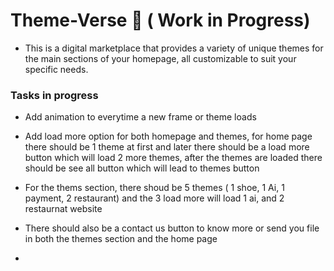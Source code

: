 # Theme-Verse 🌌 ( Work in Progress)
- This is a digital marketplace that provides a variety of unique themes for the main sections of your homepage, all customizable to suit your specific needs.


### Tasks in progress

- Add animation to everytime a new frame or theme loads
- Add load more option for both homepage and themes, for home page there should be 1 theme at first and later there should be a load more button which will load 2 more themes, after the themes are loaded there should be see all button which will lead to themes button
- For the thems section, there shoud be 5 themes ( 1 shoe, 1 Ai, 1 payment, 2 restaurant) and the 3 load more will load 1 ai, and 2 restaurnat website

- There should also be a contact us button to know more or send you file in both the themes section and the home page

- 
<!--
This is an open source project, so anyone can contribute just make sure you follow the [Code Of Conduct](Code_Of_Conduct.md)!
-->
<!--
Hello, I am OC, I will be leading the front end of this project. If anyone is a intermidiate or skilled back end developer, I would like to collaborate with them to work with me on this project.  Feel free to contact me by [Gmail](https://mail.google.com/mail/?view=cm&fs=1&to=chandankarom07@gmail.com)

### Projects Added --> 
<!--
--- 
## Technologies in use for this project ⚙️👨🏻‍💻
<!--
> Make sure to add the back end technologies you are using.
-->
<!--
- Things too add
   - Create navbar animation on scrolling both up and down
   - Add event listener and small dots to make it useful
   - Add hover effects on the main section

-  [Vite](https://vitejs.dev/)
-  [React](https://react.dev/)
-  [Tailwind CSS](https://tailwindcss.com/)
-  [Jest](https://jestjs.io/)
-  [Formik](https://formik.org/) 
-  [React Testing Library](https://testing-library.com/docs/react-testing-library/intro/)
-  [React Router](https://reactrouter.com/)

<!--
-  [Flask]
-  [Three JS]
-  [Other react packages]
-  [Redux](https://redux.js.org/)
-  [Bootstrap](https://getbootstrap.com/) 

This template provides a minimal setup to get React working in Vite with HMR and some ESLint rules.

Currently, two official plugins are available:

- [@vitejs/plugin-react](https://github.com/vitejs/vite-plugin-react/blob/main/packages/plugin-react/README.md) uses [Babel](https://babeljs.io/) for Fast Refresh
- [@vitejs/plugin-react-swc](https://github.com/vitejs/vite-plugin-react-swc) uses [SWC](https://swc.rs/) for Fast Refresh
